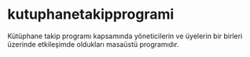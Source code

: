 # kutuphanetakipprogrami
Kütüphane takip programı kapsamında yöneticilerin ve üyelerin bir birleri üzerinde etkileşimde oldukları masaüstü  programıdır.
